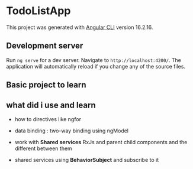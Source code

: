 # TodoListApp

This project was generated with [Angular CLI](https://github.com/angular/angular-cli) version 16.2.16.

## Development server

Run `ng serve` for a dev server. Navigate to `http://localhost:4200/`. The application will automatically reload if you change any of the source files.

## Basic project to learn

## what did i use and learn

- how to directives like ngfor
- data binding : two-way binding using ngModel

- work with **Shared services** RxJs and parent child components and the different between them
- shared services using **BehaviorSubject** and subscribe to it


